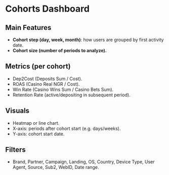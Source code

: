 # Cohorts Dashboard

## Main Features
- **Cohort step (day, week, month)**: how users are grouped by first activity date.
- **Cohort size (number of periods to analyze).**

## Metrics (per cohort)
- Dep2Cost (Deposits Sum / Cost).
- ROAS (Casino Real NGR / Cost).
- Win Rate (Casino Wins Sum / Casino Bets Sum).
- Retention Rate (active/depositing in subsequent period).

## Visuals
- Heatmap or line chart.
- X-axis: periods after cohort start (e.g. days/weeks).
- Y-axis: cohort start date.

## Filters
- Brand, Partner, Campaign, Landing, OS, Country, Device Type, User Agent, Source, Sub2, WebID, Date range.
